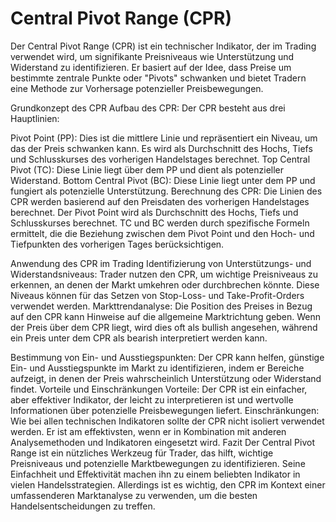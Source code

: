# Central Pivot Range (CPR)

Der Central Pivot Range (CPR) ist ein technischer Indikator, der im Trading verwendet wird, um signifikante Preisniveaus wie Unterstützung und Widerstand zu identifizieren. Er basiert auf der Idee, dass Preise um bestimmte zentrale Punkte oder "Pivots" schwanken und bietet Tradern eine Methode zur Vorhersage potenzieller Preisbewegungen.

Grundkonzept des CPR
Aufbau des CPR: Der CPR besteht aus drei Hauptlinien:

Pivot Point (PP): Dies ist die mittlere Linie und repräsentiert ein Niveau, um das der Preis schwanken kann. Es wird als Durchschnitt des Hochs, Tiefs und Schlusskurses des vorherigen Handelstages berechnet.
Top Central Pivot (TC): Diese Linie liegt über dem PP und dient als potenzieller Widerstand.
Bottom Central Pivot (BC): Diese Linie liegt unter dem PP und fungiert als potenzielle Unterstützung.
Berechnung des CPR: Die Linien des CPR werden basierend auf den Preisdaten des vorherigen Handelstages berechnet. Der Pivot Point wird als Durchschnitt des Hochs, Tiefs und Schlusskurses berechnet. TC und BC werden durch spezifische Formeln ermittelt, die die Beziehung zwischen dem Pivot Point und den Hoch- und Tiefpunkten des vorherigen Tages berücksichtigen.

Anwendung des CPR im Trading
Identifizierung von Unterstützungs- und Widerstandsniveaus: Trader nutzen den CPR, um wichtige Preisniveaus zu erkennen, an denen der Markt umkehren oder durchbrechen könnte. Diese Niveaus können für das Setzen von Stop-Loss- und Take-Profit-Orders verwendet werden.
Markttrendanalyse: Die Position des Preises in Bezug auf den CPR kann Hinweise auf die allgemeine Marktrichtung geben. Wenn der Preis über dem CPR liegt, wird dies oft als bullish angesehen, während ein Preis unter dem CPR als bearish interpretiert werden kann.

Bestimmung von Ein- und Ausstiegspunkten: Der CPR kann helfen, günstige Ein- und Ausstiegspunkte im Markt zu identifizieren, indem er Bereiche aufzeigt, in denen der Preis wahrscheinlich Unterstützung oder Widerstand findet.
Vorteile und Einschränkungen
Vorteile: Der CPR ist ein einfacher, aber effektiver Indikator, der leicht zu interpretieren ist und wertvolle Informationen über potenzielle Preisbewegungen liefert.
Einschränkungen: Wie bei allen technischen Indikatoren sollte der CPR nicht isoliert verwendet werden. Er ist am effektivsten, wenn er in Kombination mit anderen Analysemethoden und Indikatoren eingesetzt wird.
Fazit
Der Central Pivot Range ist ein nützliches Werkzeug für Trader, das hilft, wichtige Preisniveaus und potenzielle Marktbewegungen zu identifizieren. Seine Einfachheit und Effektivität machen ihn zu einem beliebten Indikator in vielen Handelsstrategien. Allerdings ist es wichtig, den CPR im Kontext einer umfassenderen Marktanalyse zu verwenden, um die besten Handelsentscheidungen zu treffen.
